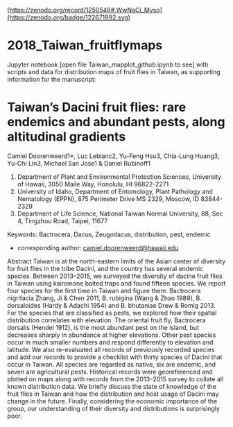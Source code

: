 [https://zenodo.org/record/1250548#.WwNaCi_Myso](https://zenodo.org/badge/122671992.svg)


# 2018_Taiwan_fruitflymaps
Jupyter notebook [open file Taiwan_mapplot_github.ipynb to see] with scripts and data for distribution maps of fruit flies in Taiwan, as supporting information for the manuscript:

Taiwan’s Dacini fruit flies: rare endemics and abundant pests, along altitudinal gradients
====================================================================================================================

Camiel Doorenweerd1*, Luc Leblanc2, Yu-Feng Hsu3, Chia-Lung Huang3, Yu-Chi Lin3, Michael San Jose1 & Daniel Rubinoff1

1.	Department of Plant and Environmental Protection Sciences, University of Hawaii, 3050 Maile Way, Honolulu, HI 96822-2271
2.	University of Idaho, Department of Entomology, Plant Pathology and Nematology (EPPN), 875 Perimeter Drive MS 2329, Moscow, ID 83844-2329
3.	Department of Life Science, National Taiwan Normal University, 88, Sec 4, Tingzhou Road, Taipei, 11677


Keywords: Bactrocera, Dacus, Zeugodacus, distribution, pest, endemic 

* corresponding author: camiel.doorenweerd@hawaii.edu

 
Abstract
Taiwan is at the north-eastern limits of the Asian center of diversity for fruit flies in the tribe Dacini, and the country has several endemic species. Between 2013–2015, we surveyed the diversity of dacine fruit flies in Taiwan using kairomone baited traps and found fifteen species. We report four species for the first time in Taiwan and figure them: Bactrocera nigrifacia Zhang, Ji & Chen 2011, B. rubigina (Wang & Zhao 1989), B. dorsaloides (Hardy & Adachi 1954) and B. bhutaniae Drew & Romig 2013.  For the species that are classified as pests, we explored how their spatial distribution correlates with elevation. The oriental fruit fly, Bactrocera dorsalis (Hendel 1912), is the most abundant pest on the island, but decreases sharply in abundance at higher elevations. Other pest species occur in much smaller numbers and respond differently to elevation and latitude. We also re-evaluated all records of previously recorded species and add our records to provide a checklist with thirty species of Dacini that occur in Taiwan. All species are regarded as native, six are endemic, and seven are agricultural pests. Historical records were georeferenced and plotted on maps along with records from the 2013–2015 survey to collate all known distribution data.  We briefly discuss the state of knowledge of the fruit flies in Taiwan and how the distribution and host usage of Dacini may change in the future. Finally, considering the economic importance of the group, our understanding of their diversity and distributions is surprisingly poor.
